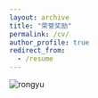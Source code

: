 ```yaml
---
layout: archive
title: "荣誉奖励"
permalink: /cv/
author_profile: true
redirect_from:
  - /resume
---
```

![rongyu](/images/rrjl.png)

